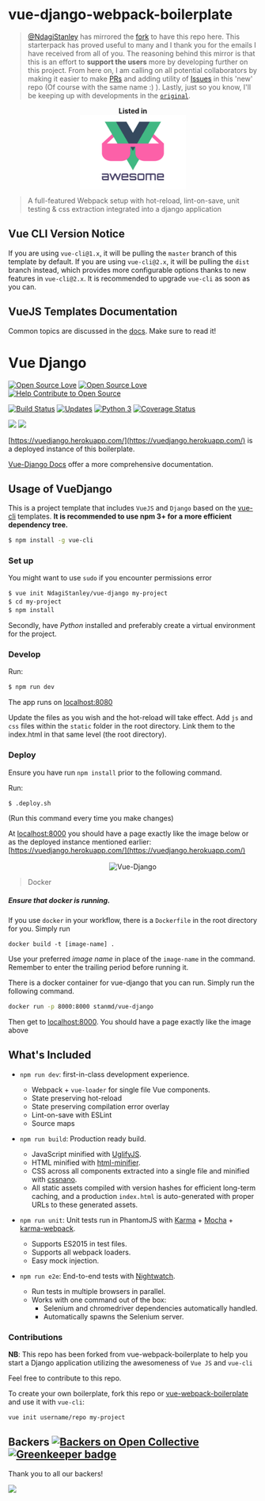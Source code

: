 # vue-django-webpack-boilerplate

> [@NdagiStanley](https://github.com/NdagiStanley) has mirrored the [fork](https://github.com/NdagiStanley/vue-django-fork) to have this repo here. This starterpack has proved useful to many and I thank you for the emails I have received from all of you. The reasoning behind this mirror is that this is an effort to **support the users** more by developing further on this project. From here on, I am calling on all potential collaborators by making it easier to make [PRs](https://github.com/NdagiStanley/vue-django/pulls) and adding utility of [Issues](https://github.com/NdagiStanley/vue-django/issues) in this 'new' repo (Of course with the same name :) ). Lastly, just so you know, I'll be keeping up with developments in the [`original`](https://github.com/vuejs-templates/webpack).

<p align="center">
  <b>Listed in</b>
  <br>
  <a href="https://github.com/vuejs/awesome-vue#scaffold" target="_blank"><img src="https://github.com/vuejs/awesome-vue/raw/master/logo.svg?sanitize=true" align="center" height="150" alt="Awesome VueJS"></a>
</p>

> A full-featured Webpack setup with hot-reload, lint-on-save, unit testing & css extraction integrated into a django application

## Vue CLI Version Notice

If you are using `vue-cli@1.x`, it will be pulling the `master` branch of this template by default. If you are using `vue-cli@2.x`, it will be pulling the `dist` branch instead, which provides more configurable options thanks to new features in `vue-cli@2.x`. It is recommended to upgrade `vue-cli` as soon as you can.

## VueJS Templates Documentation

Common topics are discussed in the [docs](http://vuejs-templates.github.io/webpack). Make sure to read it!

# Vue Django
[![Open Source Love](https://badges.frapsoft.com/os/v1/open-source.svg?v=102)](https://github.com/ellerbrock/open-source-badge/)
[![Open Source Love](https://badges.frapsoft.com/os/mit/mit.svg?v=102)](https://github.com/ellerbrock/open-source-badge/)
[![Help Contribute to Open Source](https://www.codetriage.com/ndagistanley/vue-django/badges/users.svg)](https://www.codetriage.com/ndagistanley/vue-django)

[![Build Status](https://semaphoreci.com/api/v1/stanmd/vue-django/branches/develop/badge.svg)](https://semaphoreci.com/stanmd/vue-django)
[![Updates](https://pyup.io/repos/github/NdagiStanley/vue-django/shield.svg)](https://pyup.io/repos/github/NdagiStanley/vue-django/)
[![Python 3](https://pyup.io/repos/github/NdagiStanley/vue-django/python-3-shield.svg)](https://pyup.io/repos/github/NdagiStanley/vue-django/)
[![Coverage Status](https://coveralls.io/repos/github/NdagiStanley/vue-django/badge.svg)](https://coveralls.io/github/NdagiStanley/vue-django)

[![](https://images.microbadger.com/badges/image/stanmd/vue-django.svg)](https://microbadger.com/images/stanmd/vue-django "Get your own image badge on microbadger.com")
[![](https://images.microbadger.com/badges/version/stanmd/vue-django.svg)](https://microbadger.com/images/stanmd/vue-django "Get your own version badge on microbadger.com")

[https://vuedjango.herokuapp.com/](https://vuedjango.herokuapp.com/) is a deployed instance of this boilerplate.

[Vue-Django Docs](https://ndagistanley.github.io/vue-django/) offer a more comprehensive documentation.

## Usage of VueDjango

This is a project template that includes `VueJS` and `Django` based on the [vue-cli](https://github.com/vuejs/vue-cli) templates. **It is recommended to use npm 3+ for a more efficient dependency tree.**

``` bash
$ npm install -g vue-cli
```

### Set up
You might want to use ```sudo``` if you encounter permissions error
```bash
$ vue init NdagiStanley/vue-django my-project
$ cd my-project
$ npm install
```

Secondly, have *Python* installed and preferably create a virtual environment for the project.

### Develop
Run:
```bash
$ npm run dev
```

The app runs on [localhost:8080](http://localhost:8080/)

Update the files as you wish and the hot-reload will take effect. Add `js` and `css` files within the `static` folder in the root directory. Link them to the index.html in that same level (the root directory).

### Deploy
Ensure you have run `npm install` prior to the following command.

Run:
```bash
$ .deploy.sh
```
(Run this command every time you make changes)

At [localhost:8000](http://localhost:8000/) you should have a page exactly like the image below or as the deployed instance mentioned earlier: [https://vuedjango.herokuapp.com/](https://vuedjango.herokuapp.com/)

<p align="center">
  <img src="http://i.imgur.com/sY3IpBE.png?1" align="center" height="500" alt="Vue-Django">
</p>

> Docker

##### Ensure that **docker** is running.

If you use `docker` in your workflow, there is a `Dockerfile` in the root directory for you. Simply run
```
docker build -t [image-name] .
```
Use your preferred _image name_ in place of the `image-name` in the command. Remember to enter the trailing period before running it.

There is a docker container for vue-django that you can run. Simply run the following command.
```bash
docker run -p 8000:8000 stanmd/vue-django
```

Then get to [localhost:8000](http://localhost:8000/). You should have a page exactly like the image above

## What's Included

- `npm run dev`: first-in-class development experience.
  - Webpack + `vue-loader` for single file Vue components.
  - State preserving hot-reload
  - State preserving compilation error overlay
  - Lint-on-save with ESLint
  - Source maps

- `npm run build`: Production ready build.
  - JavaScript minified with [UglifyJS](https://github.com/mishoo/UglifyJS2).
  - HTML minified with [html-minifier](https://github.com/kangax/html-minifier).
  - CSS across all components extracted into a single file and minified with [cssnano](https://github.com/ben-eb/cssnano).
  - All static assets compiled with version hashes for efficient long-term caching, and a production `index.html` is auto-generated with proper URLs to these generated assets.

- `npm run unit`: Unit tests run in PhantomJS with [Karma](http://karma-runner.github.io/0.13/index.html) + [Mocha](http://mochajs.org/) + [karma-webpack](https://github.com/webpack/karma-webpack).
  - Supports ES2015 in test files.
  - Supports all webpack loaders.
  - Easy mock injection.

- `npm run e2e`: End-to-end tests with [Nightwatch](http://nightwatchjs.org/).
  - Run tests in multiple browsers in parallel.
  - Works with one command out of the box:
    - Selenium and chromedriver dependencies automatically handled.
    - Automatically spawns the Selenium server.

### Contributions

**NB**: This repo has been forked from vue-webpack-boilerplate to help you start a Django application utilizing the awesomeness of `Vue JS` and `vue-cli`

Feel free to contribute to this repo.

To create your own boilerplate, fork this repo or [vue-webpack-boilerplate](https://github.com/vuejs-templates/webpack) and use it with `vue-cli`:

``` bash
vue init username/repo my-project
```

## Backers [![Backers on Open Collective](https://opencollective.com/vue-django/backers/badge.svg)](#backers) [![Greenkeeper badge](https://badges.greenkeeper.io/NdagiStanley/vue-django.svg)](https://greenkeeper.io/)

Thank you to all our backers!

<a href="https://opencollective.com/vue-django#backers" target="_blank"><img src="https://opencollective.com/vue-django/backers.svg?width=890"></a>
